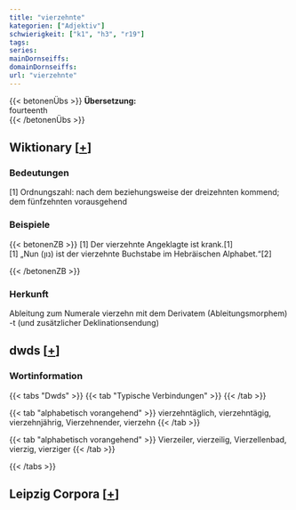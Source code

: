 ```yaml
---
title: "vierzehnte"
kategorien: ["Adjektiv"]
schwierigkeit: ["k1", "h3", "r19"]
tags:
series:
mainDornseiffs:
domainDornseiffs:
url: "vierzehnte"
---
```


{{< betonenÜbs >}}
**Übersetzung:**  
fourteenth  
{{< /betonenÜbs >}}

## Wiktionary [[+](https://de.wiktionary.org/wiki/vierzehnte)]

### Bedeutungen
[1] Ordnungszahl: nach dem beziehungsweise der dreizehnten kommend; dem fünfzehnten vorausgehend  

### Beispiele
{{< betonenZB >}}
[1] Der vierzehnte Angeklagte ist krank.[1]  
[1] „Nun (נון) ist der vierzehnte Buchstabe im Hebräischen Alphabet.“[2]  

{{< /betonenZB >}}
### Herkunft
Ableitung zum Numerale vierzehn mit dem Derivatem (Ableitungsmorphem) -t (und zusätzlicher Deklinationsendung)  



## dwds [[+](https://www.dwds.de/wb/vierzehnte)]

### Wortinformation
{{< tabs "Dwds" >}}
{{< tab "Typische Verbindungen" >}}
{{< /tab >}}

{{< tab "alphabetisch vorangehend" >}}
vierzehntäglich, vierzehntägig, vierzehnjährig, Vierzehnender, vierzehn
{{< /tab >}}

{{< tab "alphabetisch vorangehend" >}}
Vierzeiler, vierzeilig, Vierzellenbad, vierzig, vierziger
{{< /tab >}}

{{< /tabs >}}

## Leipzig Corpora [[+](https://corpora.uni-leipzig.de/en/res?word=vierzehnte&corpusId=deu_newscrawl-public_2018)]

